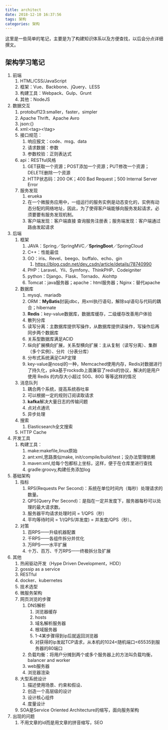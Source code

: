 ```yaml
---
title: architect
date: 2018-12-10 16:37:56
tags: 架构
categories: 架构
---
```

这里是一些简单的笔记，主要是为了构建知识体系以及方便查找，以后会分点详细撰文。

<!-- more -->

## 架构学习笔记

1. 前端
	1. HTML/CSS/JavaScript
	2. 框架：Vue、Backbone、jQuery、LESS
	3. 构建工具：Webpack、Gulp、Grunt
	4. 其他：NodeJS
2. 数据交互
	1. protobuf123:smaller，faster，simpler
	2. Apache Thrift、Apache Avro
	1. json:{}
	2. xml:<tag\><\tag>
	3. 接口规范：
		1. 响应报文：code、msg、data
		2. 请求数据：参数
		3. 参数校验：正则表达式
	4. api：RESTful风格
		1. GET获取一个资源；POST添加一个资源；PUT修改一个资源；DELETE删除一个资源
		2. HTTP状态码：200 OK；400 Bad Request；500 Internal Server Error
	3. 服务发现
		1. erueka
		1. 在一个微服务应用中，一组运行的服务实例是动态变化的，实例有动态分配的网络地址，因此，为了使得客户端能够向服务发起请求，必须要要有服务发现机制。
		2. 客户端发现：客户端直接	查询服务注册表；服务端发现：客户端通过路由发起请求
3. 后端
	1. 框架
		1. JAVA：Spring／SpringMVC／**SpringBoot**／SpringCloud
		2. C++：性能最佳
		3. GO：iris、Revel、beego、buffalo、echo、gin
			1. https://blog.csdn.net/dev_csdn/article/details/78740990
		4. PHP：Laravel、Yii、Symfony、ThinkPHP、Codeigniter
		5. python：Django、Flask、Tornado、Aiohttp
		6. Tomcat：java服务器；apache：html服务器；Nginx：替代apache
	2. 数据库
		1. mysql、mariadb
		2. ORM：**MyBatis**封装jdbc，用xml执行语句，解除sql语句与代码的耦合；hibernate
		3. **Redis**：key-value数据库，数据库缓存，二级缓存改善用户体验
		4. 散列分库
		5. 读写分离：主数据库提供写操作，从数据库提供读操作，写操作后再同步两个数据库
		6. 关系型数据库满足ACID
		7. 纵向扩展横向扩展，关系型横向扩展：主从复制（读写分离）、集群（多个实例）、分片（分表分库）
		8. 分布式系统满足CAP定理
		9. key-value是nosql的一种，Memcached使用内存，Redis对数据进行了持久化，pika基于rocksdb上面兼容了redis的协议，解决的是用户使用 Redis 的内存大小超过 50G、80G 等等这样的情况
	4. 消息队列
		1. 耦合两个系统，提高系统吞吐率
		2. 可以根据一定的规则订阅读取请求
		3. **kafka**解决大量日志的传输问题
		4. 点对点通讯
		5. 异步处理
	6. 搜索
		1. Elasticsearch全文搜索
	7. HTTP Cache
8. 开发工具
	1. 构建工具：
		1. make:makefile,linux原始
		2. ant:xml,思路类似make, init/compile/build/test；没办法管理依赖
		3. maven:xml,给每个包都标上坐标，这样，便于在仓库里进行查找
		4. gradle:groovy,构建任务添加log
4. 基础架构
    1. 指标
        1. RPS(Requests Per Second)：系统在单位时间内（每秒）处理请求的数量。  
        2. QPS(Query Per Second)：是指在一定并发度下，服务器每秒可以处理的最大请求数。
        3. 服务器平均请求处理时间 = 1/QPS（秒）
        4. 平均等待时间 = 1/(QPS/并发度) = 并发度/QPS（秒）。
    2. 对策
        1. 百RPS——升级机器配置
        2. 千RPS——各组件拆分并优化
        3. 万RPS——水平扩展
        4. 十万、百万、千万RPS——终极拆分及扩展
5. 其他
	1. 热闹驱动开发（Hype Driven Development，HDD）
	2. gossip as a service
	3. RESTful
	4. docker、kubernetes
	5. 技术选型	
	6. 微服务架构
	7. 网页浏览的步骤
		1. DNS解析
			1. 浏览器缓存
			2. hosts
			3. 域名解析服务器
			4. 根域服务器
			5. 1-4某步骤得到ip后就返回浏览器
			6. 对获得的ip发起TCP请求，从本机的1024<随机端口<65535到服务器的80端口
		2. 负载均衡：将用户分摊到两个或多个服务器上的方法叫负载均衡，balancer and worker
		3. web服务器
		4. 浏览器渲染
	5. 大型系统设计
		1. 描述使用场景、约束和假设、
		2. 创造一个高层级的设计
		3. 设计核心组件
		4. 度量设计
	5. SOA是Service Oriented Architecture的缩写，面向服务架构
6. 出现的问题
	1. 不用文章的id而是用文章的拼音缩写，SEO
